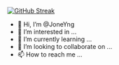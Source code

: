 [![GitHub Streak](http://github-readme-streak-stats.herokuapp.com?user=JoneYng&date_format=%5BY.%5Dn.j&locale=zh)](https://git.io/streak-stats)
- 👋 Hi, I’m @JoneYng
- 👀 I’m interested in ...
- 🌱 I’m currently learning ...
- 💞️ I’m looking to collaborate on ...
- 📫 How to reach me ...

<!---
JoneYng/JoneYng is a ✨ special ✨ repository because its `README.md` (this file) appears on your GitHub profile.
You can click the Preview link to take a look at your changes.
--->
